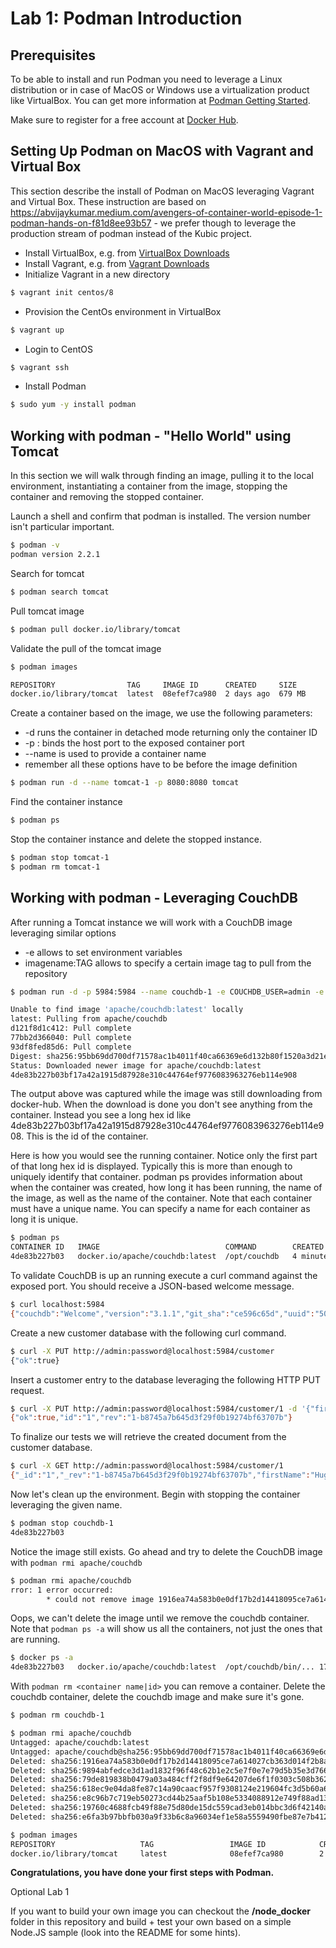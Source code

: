 # Lab 1: Podman Introduction
## Prerequisites

To be able to install and run Podman you need to leverage a Linux distribution or in case of MacOS or Windows use a virtualization product like VirtualBox.
You can get more information at [Podman Getting Started](https://podman.io/getting-started/installation). 

Make sure to register for a free account at [Docker Hub](https://docker.io). 
## Setting Up Podman on MacOS with Vagrant and Virtual Box

This section describe the install of Podman on MacOS leveraging Vagrant and Virtual Box. These instruction are based on https://abvijaykumar.medium.com/avengers-of-container-world-episode-1-podman-hands-on-f81d8ee93b57 - we prefer though to leverage the production stream of podman instead of the Kubic project.


- Install VirtualBox, e.g. from [VirtualBox Downloads](https://www.virtualbox.org/wiki/Downloads) 
- Install Vagrant, e.g. from [Vagrant Downloads](https://www.vagrantup.com/downloads)
- Initialize Vagrant in a new directory
```bash
$ vagrant init centos/8
```
- Provision the CentOs environment in VirtualBox
```bash
$ vagrant up
```
- Login to CentOS
```bash
$ vagrant ssh
```
- Install Podman
```bash
$ sudo yum -y install podman
```
## Working with podman - "Hello World" using Tomcat

In this section we will walk through finding an image, pulling it to the local environment, instantiating a container from the image, stopping the container and removing the stopped container.


Launch a shell and confirm that podman is installed. The version number isn't particular important.

```bash
$ podman -v
podman version 2.2.1
```

Search for tomcat
```bash
$ podman search tomcat
```

Pull tomcat image
```bash
$ podman pull docker.io/library/tomcat
```

Validate the pull of the tomcat image
```bash
$ podman images

REPOSITORY                TAG     IMAGE ID      CREATED     SIZE
docker.io/library/tomcat  latest  08efef7ca980  2 days ago  679 MB
```

Create a container based on the image, we use the following parameters:

- -d runs the container in detached mode returning only the container ID
- -p <host port>:<container port> binds the host port to the exposed container port
- --name is used to provide a container name
- remember all these options have to be before the image definition

```bash
$ podman run -d --name tomcat-1 -p 8080:8080 tomcat
```
Find the container instance
```bash
$ podman ps
```

Stop the container instance and delete the stopped instance.
```bash
$ podman stop tomcat-1
$ podman rm tomcat-1
```

## Working with podman - Leveraging CouchDB

After running a Tomcat instance we will work with a CouchDB image leveraging similar options

- -e allows to set environment variables
- imagename:TAG allows to specify a certain image tag to pull from the repository

```bash
$ podman run -d -p 5984:5984 --name couchdb-1 -e COUCHDB_USER=admin -e COUCHDB_PASSWORD=password apache/couchdb:latest

Unable to find image 'apache/couchdb:latest' locally
latest: Pulling from apache/couchdb
d121f8d1c412: Pull complete
77bb2d366040: Pull complete
93df8fed85d6: Pull complete
Digest: sha256:95bb69dd700df71578ac1b4011f40ca66369e6d132b80f1520a3d21e7bff084f
Status: Downloaded newer image for apache/couchdb:latest
4de83b227b03bf17a42a1915d87928e310c44764ef9776083963276eb114e908
```

The output above was captured while the image was still downloading from docker-hub. When the download is done you don't see anything from the container. Instead you see a long hex id like 4de83b227b03bf17a42a1915d87928e310c44764ef9776083963276eb114e908. This is the id of the container.

Here is how you would see the running container. Notice only the first part of that long hex id is displayed. Typically this is more than enough to uniquely identify that container. podman ps provides information about when the container was created, how long it has been running, the name of the image, as well as the name of the container. Note that each container must have a unique name. You can specify a name for each container as long it is unique.

```bash
$ podman ps
CONTAINER ID   IMAGE                            COMMAND        CREATED        STATUS       PORTS                   NAMES
4de83b227b03   docker.io/apache/couchdb:latest  /opt/couchdb   4 minutes ago  Up 4 minutes 0.0.0.0:5984->5984/tcp  couchdb-1
```

To validate CouchDB is up an running execute a curl command against the exposed port. You should receive a JSON-based welcome message.

```bash
$ curl localhost:5984
{"couchdb":"Welcome","version":"3.1.1","git_sha":"ce596c65d","uuid":"509813e7f91cb260fb30039f7421abab","features":["access-ready","partitioned","pluggable-storage-engines","reshard","scheduler"],"vendor":{"name":"The Apache Software Foundation"}}
```

Create a new customer database with the following curl command.

```bash
$ curl -X PUT http://admin:password@localhost:5984/customer
{"ok":true}
```

Insert a customer entry to the database leveraging the following HTTP PUT request.

```bash
$ curl -X PUT http://admin:password@localhost:5984/customer/1 -d '{"firstName": "Hugo", "lastName": "Boss"}'
{"ok":true,"id":"1","rev":"1-b8745a7b645d3f29f0b19274bf63707b"}
```

To finalize our tests we will retrieve the created document from the customer database.

```bash
$ curl -X GET http://admin:password@localhost:5984/customer/1
{"_id":"1","_rev":"1-b8745a7b645d3f29f0b19274bf63707b","firstName":"Hugo","lastName":"Boss"}
```

Now let's clean up the environment. Begin with stopping the container leveraging the given name.

```bash
$ podman stop couchdb-1
4de83b227b03
```

Notice the image still exists. Go ahead and try to delete the CouchDB image with `podman rmi apache/couchdb`

```bash
$ podman rmi apache/couchdb
rror: 1 error occurred:
        * could not remove image 1916ea74a583b0e0df17b2d14418095ce7a614027cb363d014f2b8af584ebcf2 as it is being used by 1 containers: image is being use
```

Oops, we can't delete the image until we remove the couchdb container. Note that `podman ps -a` will show us all the containers, not just the ones that are running.

```bash
$ docker ps -a
4de83b227b03   docker.io/apache/couchdb:latest  /opt/couchdb/bin/... 17 minutes ago   Exited (0) 4 minutes ago   couchdb-1
```

With `podman rm <container name|id>` you can remove a container. Delete the couchdb container, delete the couchdb image and make sure it's gone.

```bash
$ podman rm couchdb-1

$ podman rmi apache/couchdb
Untagged: apache/couchdb:latest
Untagged: apache/couchdb@sha256:95bb69dd700df71578ac1b4011f40ca66369e6d132b80f1520a3d21e7bff084f
Deleted: sha256:1916ea74a583b0e0df17b2d14418095ce7a614027cb363d014f2b8af584ebcf2
Deleted: sha256:9894abfedce3d1ad1832f96f48c62b1e2c5e7f0e7e79d5b35e3d766df588221c
Deleted: sha256:79de819838b0479a03a484cff2f8df9e64207de6f1f0303c508b3627c64754bc
Deleted: sha256:618ec9e04da8fe87c14a90caacf957f9308124e219604fc3d5b60a6e4ba52df8
Deleted: sha256:e8c96b7c719eb50273cd44b25aaf5b108e5334088912e749f88ad1356c32cb04
Deleted: sha256:19760c4688fcb49f88e75d80de15dc559cad3eb014bbc3d6f42140ae7beac721
Deleted: sha256:e6fa3b97bbfb030a9f33b6c8a96034ef1e58a5559490fbe87e7b4124ddaf15e0

$ podman images
REPOSITORY                   TAG                 IMAGE ID            CREATED             SIZE
docker.io/library/tomcat     latest              08efef7ca980        2 days ago          679 MB
```

**Congratulations, you have done your first steps with Podman.**


Optional Lab 1

If you want to build your own image you can checkout the **/node_docker** folder in this repository and build + test your own based on a simple Node.JS sample (look into the README for some hints).
